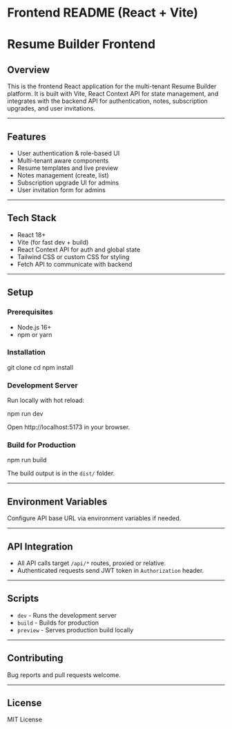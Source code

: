 # Frontend README (React + Vite)

# Resume Builder Frontend

## Overview  
This is the frontend React application for the multi-tenant Resume Builder platform. It is built with Vite, React Context API for state management, and integrates with the backend API for authentication, notes, subscription upgrades, and user invitations.

---

## Features

- User authentication & role-based UI  
- Multi-tenant aware components  
- Resume templates and live preview  
- Notes management (create, list)  
- Subscription upgrade UI for admins  
- User invitation form for admins  

---

## Tech Stack

- React 18+  
- Vite (for fast dev + build)  
- React Context API for auth and global state  
- Tailwind CSS or custom CSS for styling  
- Fetch API to communicate with backend

---

## Setup

### Prerequisites

- Node.js 16+  
- npm or yarn  

### Installation

git clone <repo-url>
cd <frontend-folder>
npm install


### Development Server

Run locally with hot reload:

npm run dev

Open http://localhost:5173 in your browser.

### Build for Production

npm run build

The build output is in the `dist/` folder.

---

## Environment Variables

Configure API base URL via environment variables if needed.

---

## API Integration

- All API calls target `/api/*` routes, proxied or relative.
- Authenticated requests send JWT token in `Authorization` header.

---

## Scripts

- `dev` - Runs the development server  
- `build` - Builds for production  
- `preview` - Serves production build locally

---

## Contributing

Bug reports and pull requests welcome.

---

## License

MIT License  